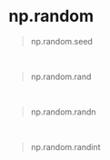 &emsp;
# np.random

>np.random.seed




&emsp;
>np.random.rand



&emsp;
>np.random.randn



&emsp;
>np.random.randint


